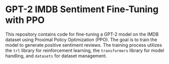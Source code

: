 # GPT-2 IMDB Sentiment Fine-Tuning with PPO

This repository contains code for fine-tuning a GPT-2 model on the IMDB dataset using Proximal Policy Optimization (PPO). The goal is to train the model to generate positive sentiment reviews. The training process utilizes the `trl` library for reinforcement learning, the `transformers` library for model handling, and `datasets` for dataset management.
